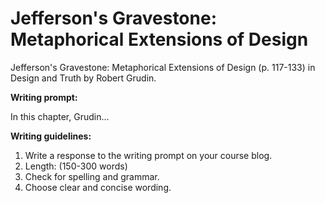 # Jefferson's Gravestone: Metaphorical Extensions of Design

Jefferson's Gravestone: Metaphorical Extensions of Design (p. 117-133) in Design and Truth by Robert Grudin.

**Writing prompt:**

In this chapter, Grudin...

**Writing guidelines:**

1. Write a response to the writing prompt on your course blog.
2. Length: (150-300 words)
3. Check for spelling and grammar.
4. Choose clear and concise wording.